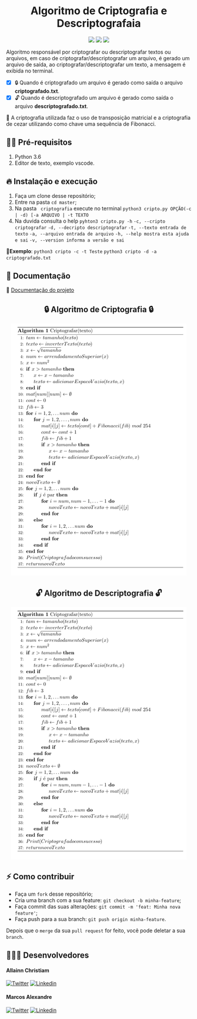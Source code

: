 <div align="center">
   <h1 align="center">
   Algoritmo de Criptografia e Descriptografaia
  </h1>
<img src="https://img.icons8.com/cute-clipart/64/000000/lock.png"/>
  <img src="https://img.icons8.com/dusk/150/000000/hacker.png"/>
<img src="https://img.icons8.com/cute-clipart/64/000000/unlock.png"/>
</div>

Algoritmo responsável por criptografar ou descriptografar textos ou arquivos, em caso de criptografar/descriptografar um arquivo, é gerado um arquivo de saída, ao criptografar/descriptografar um texto, a mensagem é exibida no terminal.

- [x] 🔒 Quando é criptografado um arquivo é gerado como saída o arquivo **criptografado.txt**.
- [x] 🔓 Quando é descriptografado um arquivo é gerado como saída o arquivo **descriptografado.txt**.

🧠 A criptografia utilizada faz o uso de transposição matricial e a criptografia de cezar utilizando como chave uma sequência de Fibonacci.

## ✋🏻 Pré-requisitos

1.  Python 3.6
2.  Editor de texto, exemplo vscode.

## 🔥 Instalação e execução

1.  Faça um clone desse repositório;
2.  Entre na pasta `cd master`;
3.  Na pasta ` criptografia` execute no terminal `python3 cripto.py OPÇÃO(-c | -d) [-a ARQUIVO | -t TEXTO`
4.  Na duvida consulta o help `pyhton3 cripto.py -h`
    `-c, --cripto criptografar`
    `-d, --decripto descriptografar`
    `-t, --texto entrada de texto`
    `-a, --arquivo entrada de arquivo`
    `-h, --help mostra esta ajuda e sai`
    `-v, --version informa a versão e sai`

📝**Exemplo**:
`python3 cripto -c -t Teste`
`python3 cripto -d -a criptografado.txt`

## 📒 Documentação

🔶 [Documentação do projeto](https://allainn.github.io/criptografia/build/html/)

<div align="center">
   <h2 align="center">
   🔒 Algoritmo de Criptografia 🔒
  </h2>
<img src="./docs/img/criptografia.png"/>
</div>

<div align="center">
   <h2 align="center">
   🔓 Algoritmo de Descriptografia 🔓
  </h2>
<img src="./docs/img/criptografia.png"/>
</div>

## ⚡ Como contribuir

- Faça um `fork` desse repositório;
- Cria uma branch com a sua feature: `git checkout -b minha-feature`;
- Faça commit das suas alterações: `git commit -m 'feat: Minha nova feature'`;
- Faça push para a sua branch: `git push origin minha-feature`.

Depois que o `merge` da sua `pull request` for feito, você pode deletar a sua `branch`.

## 👨🏼‍💻 Desenvolvedores

<h4>Allainn Christiam</h4>
<a href="https://github.com/Allainn"><img alt="Twitter" src="https://img.shields.io/badge/github-%23100000.svg?&style=for-the-badge&logo=github&logoColor=white"></a>
<a href="https://www.linkedin.com/in/allainn/"><img alt="Linkedin" src="https://img.shields.io/badge/linkedin-%230077B5.svg?&style=for-the-badge&logo=linkedin&logoColor=white"></a>

<h4>Marcos Alexandre</h4>
<a href="https://github.com/MarcosAnjos"><img alt="Twitter" src="https://img.shields.io/badge/github-%23100000.svg?&style=for-the-badge&logo=github&logoColor=white"></a>
<a href="https://www.linkedin.com/in/marcos-alex/"><img alt="Linkedin" src="https://img.shields.io/badge/linkedin-%230077B5.svg?&style=for-the-badge&logo=linkedin&logoColor=white"></a>
